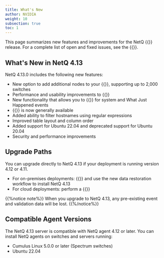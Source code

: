```yaml
---
title: What's New
author: NVIDIA
weight: 10
subsection: true
toc: 1
---
```


This page summarizes new features and improvements for the NetQ {{<version>}} release. For a complete list of open and fixed issues, see the {{<link title="NVIDIA NetQ 4.13 Release Notes" text="release notes">}}.

## What's New in NetQ 4.13

NetQ 4.13.0 includes the following new features:

- New option to add additional nodes to your {{<link title="Before You Install" text="HA scale cluster deployment">}}, supporting up to 2,000 switches
- Performance and usability improvements to {{<link title="Switches/#view-queue-lengths-as-histograms" text="queue length histograms">}}
- New functionality that allows you to {{<link title="Monitor Events/#create-event-filters" text="create and save filters">}} for system and What Just Happened events
- {{<link title="Interfaces/#compare-link-interfaces" text="Link health view">}} is now generally available
- Added ability to filter hostnames using regular expressions
- Improved table layout and column order
- Added support for Ubuntu 22.04 and deprecated support for Ubuntu 20.04
- Security and performance improvements


## Upgrade Paths

You can upgrade directly to NetQ 4.13 if your deployment is running version 4.12 or 4.11.

- For on-premises deployments: {{<link title="Back Up and Restore NetQ" text="back up your NetQ data">}} and use the new data restoration workflow to install NetQ 4.13
- For cloud deployments: perform a {{<link title="Install the NetQ System" text="fresh 4.13 installation">}}

{{%notice note%}}
When you upgrade to NetQ 4.13, any pre-existing event and validation data will be lost.
{{%/notice%}}

## Compatible Agent Versions

The NetQ 4.13 server is compatible with NetQ agent 4.12 or later. You can install NetQ agents on switches and servers running:

- Cumulus Linux 5.0.0 or later (Spectrum switches)
- Ubuntu 22.04
